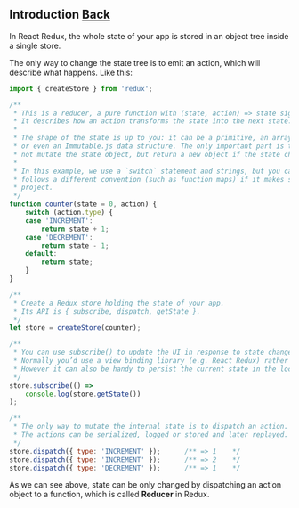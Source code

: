 ## Introduction [Back](./../react_redux.md)

In React Redux, the whole state of your app is stored in an object tree inside a single store.

The only way to change the state tree is to emit an action, which will describe what happens. Like this:

```js
import { createStore } from 'redux';

/**
 * This is a reducer, a pure function with (state, action) => state signature.
 * It describes how an action transforms the state into the next state.
 *
 * The shape of the state is up to you: it can be a primitive, an array, an object,
 * or even an Immutable.js data structure. The only important part is that you should
 * not mutate the state object, but return a new object if the state changes.
 *
 * In this example, we use a `switch` statement and strings, but you can use a helper that
 * follows a different convention (such as function maps) if it makes sense for your
 * project.
 */
function counter(state = 0, action) {
    switch (action.type) {
    case 'INCREMENT':
        return state + 1;
    case 'DECREMENT':
        return state - 1;
    default:
        return state;
    }
}

/** 
 * Create a Redux store holding the state of your app.
 * Its API is { subscribe, dispatch, getState }.
 */
let store = createStore(counter);

/**
 * You can use subscribe() to update the UI in response to state changes.
 * Normally you’d use a view binding library (e.g. React Redux) rather than subscribe() directly.
 * However it can also be handy to persist the current state in the localStorage.
 */
store.subscribe(() =>
    console.log(store.getState())
);

/**
 * The only way to mutate the internal state is to dispatch an action.
 * The actions can be serialized, logged or stored and later replayed.
 */
store.dispatch({ type: 'INCREMENT' });      /** => 1    */
store.dispatch({ type: 'INCREMENT' });      /** => 2    */
store.dispatch({ type: 'DECREMENT' });      /** => 1    */
```

As we can see above, state can be only changed by dispatching an action object to a function, which is called **Reducer** in Redux.